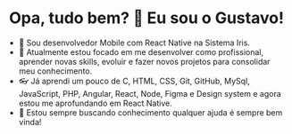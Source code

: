 <h1 align="center">Opa, tudo bem? 👋 Eu sou o Gustavo!</h1> 
  

  
- 📱 Sou desenvolvedor Mobile com React Native na Sistema Iris. 
- 🌱 Atualmente estou focado em me desenvolver como profissional, aprender novas skills, evoluir e fazer novos projetos para consolidar meu conhecimento.
- 👓 Já aprendi um pouco de C, HTML, CSS, Git, GitHub, MySql, JavaScript, PHP, Angular, React, Node, Figma e Design system e agora estou me aprofundando em React Native.
- 💫 Estou sempre buscando conhecimento qualquer ajuda é sempre bem vinda!
